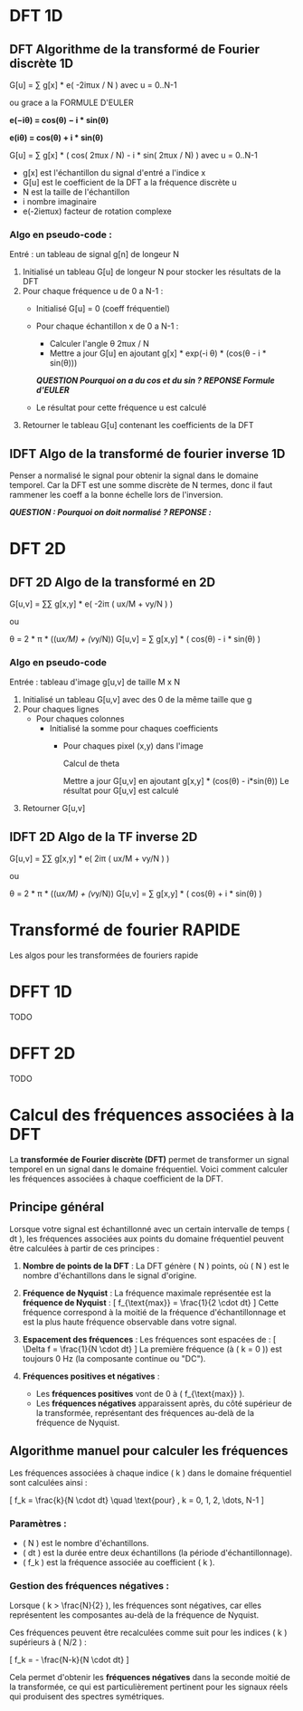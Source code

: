 # DFT 1D

## DFT Algorithme de la transformé de Fourier discrète 1D
G[u] = ∑ g[x] * e( -2iπux / N ) avec u = 0..N-1

ou grace a la FORMULE D'EULER

**e(−iθ) = cos(θ) − i * sin(θ)**

**e(iθ) = cos(θ) + i * sin(θ)**

G[u] = ∑ g[x] * ( cos( 2πux / N) - i * sin( 2πux / N) ) avec u = 0..N-1

- g[x] est l'échantillon du signal d'entré a l'indice x
- G[u] est le coefficient de la DFT a la fréquence discrète u
- N est la taille de l'échantillon
- i nombre imaginaire
- e(-2ieπux) facteur de rotation complexe

### Algo en pseudo-code :
Entré : un tableau de signal g[n] de longeur N

1. Initialisé un tableau G[u] de longeur N pour stocker les résultats de la DFT
2. Pour chaque fréquence u de 0 a N-1 :
   - Initialisé G[u] = 0 (coeff fréquentiel)
   - Pour chaque échantillon x de 0 a N-1 :
     - Calculer l'angle θ 2πux / N
     - Mettre a jour G[u] en ajoutant g[x] * exp(-i θ) * (cos(θ - i * sin(θ)))

     ***QUESTION Pourquoi on a du cos et du sin ?***
     ***REPONSE Formule d'EULER***

   - Le résultat pour cette fréquence u est calculé
3. Retourner le tableau G[u] contenant les coefficients de la DFT

## IDFT Algo de la transformé de fourier inverse 1D

Penser a normalisé le signal pour obtenir la signal dans le domaine temporel. Car la DFT est une somme
discrète de N termes, donc il faut rammener les coeff a la bonne échelle lors de l'inversion.

***QUESTION : Pourquoi on doit normalisé ? REPONSE :*** 

# DFT 2D

## DFT 2D Algo de la transformé en 2D

G[u,v] = ∑∑ g[x,y] * e( -2iπ ( ux/M + vy/N ) ) 

ou

θ = 2 * π * ((u*x/M) + (v*y/N))
G[u,v] = ∑ g[x,y] * ( cos(θ)  - i * sin(θ) )

### Algo en pseudo-code

Entrée : tableau d'image g[u,v] de taille M x N
1. Initialisé un tableau G[u,v] avec des 0 de la même taille que g
2. Pour chaques lignes
   - Pour chaques colonnes
     - Initialisé la somme pour chaques coefficients
       - Pour chaques pixel (x,y) dans l'image
          
         Calcul de theta 
            
         Mettre a jour G[u,v] en ajoutant g[x,y] * (cos(θ) - i*sin(θ))
       Le résultat pour G[u,v] est calculé
3. Retourner G[u,v]

## IDFT 2D Algo de la TF inverse 2D

G[u,v] = ∑∑ g[x,y] * e( 2iπ ( ux/M + vy/N ) ) 

ou

θ = 2 * π * ((u*x/M) + (v*y/N))
G[u,v] = ∑ g[x,y] * ( cos(θ)  + i * sin(θ) )

# Transformé de fourier RAPIDE

Les algos pour les transformées de fouriers rapide

# DFFT 1D

TODO

# DFFT 2D

TODO

# Calcul des fréquences associées à la DFT

La **transformée de Fourier discrète (DFT)** permet de transformer un signal temporel en un signal dans le domaine fréquentiel. Voici comment calculer les fréquences associées à chaque coefficient de la DFT.

## Principe général

Lorsque votre signal est échantillonné avec un certain intervalle de temps \( dt \), les fréquences associées aux points du domaine fréquentiel peuvent être calculées à partir de ces principes :

1. **Nombre de points de la DFT** : La DFT génère \( N \) points, où \( N \) est le nombre d'échantillons dans le signal d'origine.

2. **Fréquence de Nyquist** : La fréquence maximale représentée est la **fréquence de Nyquist** :
   \[
   f_{\text{max}} = \frac{1}{2 \cdot dt}
   \]
   Cette fréquence correspond à la moitié de la fréquence d'échantillonnage et est la plus haute fréquence observable dans votre signal.

3. **Espacement des fréquences** : Les fréquences sont espacées de :
   \[
   \Delta f = \frac{1}{N \cdot dt}
   \]
   La première fréquence (à \( k = 0 \)) est toujours 0 Hz (la composante continue ou "DC").

4. **Fréquences positives et négatives** : 
   - Les **fréquences positives** vont de 0 à \( f_{\text{max}} \).
   - Les **fréquences négatives** apparaissent après, du côté supérieur de la transformée, représentant des fréquences au-delà de la fréquence de Nyquist.

## Algorithme manuel pour calculer les fréquences

Les fréquences associées à chaque indice \( k \) dans le domaine fréquentiel sont calculées ainsi :

\[
f_k = \frac{k}{N \cdot dt} \quad \text{pour} \, k = 0, 1, 2, \dots, N-1
\]

### Paramètres :
- \( N \) est le nombre d'échantillons.
- \( dt \) est la durée entre deux échantillons (la période d'échantillonnage).
- \( f_k \) est la fréquence associée au coefficient \( k \).

### Gestion des fréquences négatives :
Lorsque \( k > \frac{N}{2} \), les fréquences sont négatives, car elles représentent les composantes au-delà de la fréquence de Nyquist.

Ces fréquences peuvent être recalculées comme suit pour les indices \( k \) supérieurs à \( N/2 \) :

\[
f_k = - \frac{N-k}{N \cdot dt}
\]

Cela permet d'obtenir les **fréquences négatives** dans la seconde moitié de la transformée, ce qui est particulièrement pertinent pour les signaux réels qui produisent des spectres symétriques.
